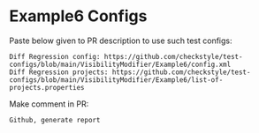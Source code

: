 # Example6 Configs
Paste below given to PR description to use such test configs:
```
Diff Regression config: https://github.com/checkstyle/test-configs/blob/main/VisibilityModifier/Example6/config.xml
Diff Regression projects: https://github.com/checkstyle/test-configs/blob/main/VisibilityModifier/Example6/list-of-projects.properties
```
Make comment in PR:
```
Github, generate report
```
